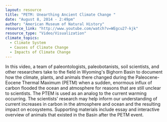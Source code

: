 ```yaml
---
layout: resource
title: "PETM: Unearthing Ancient Climate Change "
date: "August 8, 2014 - 2:49pm"
author: "American Museum of Natural History"
resource_link: "http://www.youtube.com/watch?v=WEgcu27-kjk"
resource_type: "Video/Visualization"
climate_topics:
  - Climate System
  - Causes of Climate Change
  - Impacts of Climate Change
---
```


In this video, a team of paleontologists, paleobotanists, soil scientists, and other researchers take to the field in Wyoming's Bighorn Basin to document how the climate, plants, and animals there changed during the Paleocene- Eocene Thermal Maximum (PETM) when a sudden, enormous influx of carbon flooded the ocean and atmosphere for reasons that are still unclear to scientists. The PTEM is used as an analog to the current warming occurring. The scientists' research may help inform our understanding of current increases in carbon in the atmosphere and ocean and the resulting impact on ecosystems. Supporting materials include essay and interactive overview of animals that existed in the Basin after the PETM event.
